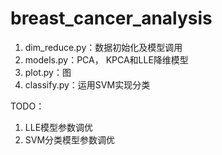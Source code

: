 # breast_cancer_analysis

1. dim_reduce.py：数据初始化及模型调用
2. models.py：PCA， KPCA和LLE降维模型
3. plot.py：图
4. classify.py：运用SVM实现分类

TODO：
1. LLE模型参数调优
2. SVM分类模型参数调优
